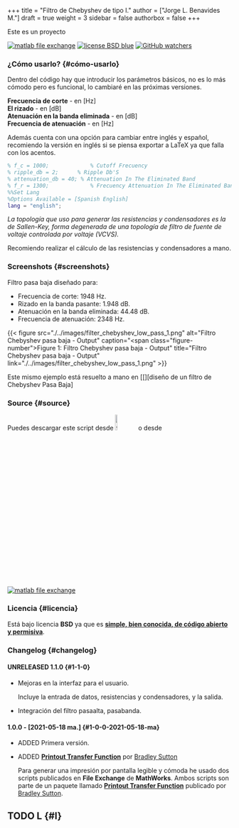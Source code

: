 +++
title = "Filtro de Chebyshev de tipo I."
author = ["Jorge L. Benavides M."]
draft = true
weight = 3
sidebar = false
authorbox = false
+++

Este es un proyecto

<!--more-->

<a href="https://es.mathworks.com/matlabcentral/fileexchange/92498-analog-chebyshev-filter" rel="nofollow"><img src="https://www.mathworks.com/matlabcentral/images/matlab-file-exchange.svg" alt="matlab file exchange" data-canonical-src="https://www.mathworks.com/matlabcentral/images/matlab-file-exchange.svg" style="max-width:100%;"></a>
<a href="https://opensource.org/licenses/BSD-3-Clause" rel="nofollow"><img src="https://img.shields.io/badge/license-BSD-blue.svg" alt="license BSD blue" data-canonical-src="https://img.shields.io/badge/license-BSD-blue.svg" style="max-width:100%;"></a>
<a href="https://github.com/rhyloo/electronic" rel="nofollow"><img alt="GitHub watchers" src="https://img.shields.io/github/watchers/rhyloo/electronic?style=social"></a>


### ¿Cómo usarlo? {#cómo-usarlo}

Dentro del código hay que introducir los parámetros básicos, no es lo más cómodo pero es funcional, lo cambiaré en las próximas versiones.

**Frecuencia de corte** - en [Hz]<br />
**El rizado** - en [dB]<br />
**Atenuación en la banda eliminada** - en [dB]<br />
**Frecuencia de atenuación** - en [Hz]<br />

Además cuenta con una opción para cambiar entre inglés y español, recomiendo la versión en inglés si se piensa exportar a LaTeX ya que falla con los acentos.

```matlab
% f_c = 1000;             % Cutoff Frecuency
% ripple_db = 2;      % Ripple Db'S
% attenuation_db = 40; % Attenuation In The Eliminated Band
% f_r = 1300;             % Frecuency Attenuation In The Eliminated Band
%%Set Lang
%Options Available = [Spanish English]
lang = "english";
```

_La topología que uso para generar las resistencias y condensadores es la de Sallen-Key, forma degenerada de una topología de filtro de fuente de voltaje controlada por voltaje (VCVS)._

Recomiendo realizar el cálculo de las resistencias y condensadores a mano.


### Screenshots {#screenshots}

Filtro pasa baja diseñado para:

-   Frecuencia de corte: 1948 Hz.
-   Rizado en la banda pasante: 1.948 dB.
-   Atenuación en la banda eliminada: 44.48 dB.
-   Frecuencia de atenuación: 2348 Hz.

<a id="figure--Filtro Chebyshev pasa baja"></a>

{{< figure src="./../images/filter_chebyshev_low_pass_1.png" alt="Filtro Chebyshev pasa baja - Output" caption="<span class=\"figure-number\">Figure 1: </span>Filtro Chebyshev pasa baja - Output" title="Filtro Chebyshev pasa baja - Output" link="./../images/filter_chebyshev_low_pass_1.png" >}}

Este mismo ejemplo está resuelto a mano en [[][diseño de un filtro de Chebyshev Pasa Baja]


### Source {#source}

<div style="display: inline">

Puedes descargar este script desde <a href="https://github.com/rhyloo/electronic" style="display: inline"><img src="./../images/github.png" alt="github.png" style="display: inline" width="9.5%" /></a> o desde

</div>

<a href="https://es.mathworks.com/matlabcentral/fileexchange/92498-analog-chebyshev-filter" rel="nofollow"><img src="https://www.mathworks.com/matlabcentral/images/matlab-file-exchange.svg" alt="matlab file exchange" data-canonical-src="https://www.mathworks.com/matlabcentral/images/matlab-file-exchange.svg" style="max-width:100%; display:inline"></a>


### Licencia {#licencia}

Está bajo licencia **BSD** ya que es **[simple, bien conocida, de código abierto y permisiva](https://es.mathworks.com/matlabcentral/FX_transition_faq.html)**.


### Changelog {#changelog}


#### UNRELEASED 1.1.0 {#1-1-0}

<!--list-separator-->

-  Mejoras en la interfaz para el usuario.

    Incluye la entrada de datos, resistencias y condensadores, y la salida.

<!--list-separator-->

-  Integración del filtro pasaalta, pasabanda.


#### 1.0.0 - <span class="timestamp-wrapper"><span class="timestamp">[2021-05-18 ma.]</span></span> {#1-0-0-2021-05-18-ma}

<!--list-separator-->

-  ADDED Primera versión.

<!--list-separator-->

-  ADDED **[Printout Transfer Function](https://es.mathworks.com/matlabcentral/fileexchange/74824-printout-transfer-function)** por [Bradley Sutton](/es.mathworks.com/matlabcentral/profile/authors/3239217)

    Para generar una impresión por pantalla legible y cómoda he usado dos scripts publicados en **File Exchange** de **MathWorks**. Ambos scripts son parte de un paquete llamado **[Printout Transfer Function](https://es.mathworks.com/matlabcentral/fileexchange/74824-printout-transfer-function)** publicado por [Bradley Sutton](/es.mathworks.com/matlabcentral/profile/authors/3239217).


## <span class="org-todo todo TODO">TODO</span> L {#l}
